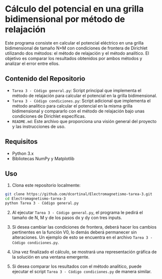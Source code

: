 # Cálculo del potencial en una grilla bidimensional por método de relajación

Este programa consiste en calcular el potencial eléctrico en una grilla bidimensional de tamaño N×M con condiciones de frontera de Dirichlet utilizando dos métodos: el método de relajación y el método analítico. El objetivo es comparar los resultados obtenidos por ambos métodos y analizar el error entre ellos.

## Contenido del Repositorio

- `Tarea 3 - Código general.py`: Script principal que implementa el método de relajación para calcular el potencial en la grilla bidimensional.
- `Tarea 3 - Código condiciones.py`: Script adicional que implementa el método analítico para calcular el potencial en la misma grilla bidimensional y compararlo con el método de relajación bajo unas condiciones de Dirichlet específicas.
- `README.md`: Este archivo que proporciona una visión general del proyecto y las instrucciones de uso.

## Requisitos

- Python 3.x
- Bibliotecas NumPy y Matplotlib

## Uso

1. Clona este repositorio localmente:

```bash
git clone https://github.com/dcortinal/Electromagnetismo-tarea-3.git
cd Electromagnetismo-tarea-3
python Tarea 3 - Código general.py
```
2. Al ejecutar `Tarea 3 - Código general.py`, el programa le pedirá el tamaño de N, M y de los pasos dx y dy con tres inputs.
   
3. Si desea cambiar las condiciones de frontera, deberá hacer los cambios pertinentes en la función V0, lo demás deberá permanecer sin alteraciones. Un ejemplo de esto se encuentra en el archivo `Tarea 3 - Código condiciones.py`.

4. Una vez finalizado el cálculo, se mostrará una representación gráfica de la solución en una ventana emergente.

5. Si desea comparar los resultados con el método analítico, puede ejecutar el script `Tarea 3 - Código condiciones.py` de manera similar.
